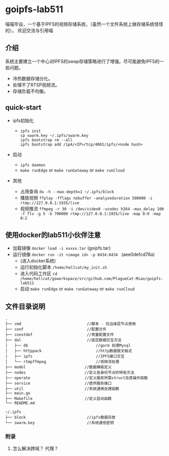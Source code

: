 # goipfs-lab511
喵喵毕设，一个基于IPFS的视频存储系统，（虽然一个文件系统上做存储系统怪怪的）。
欢迎交流与引用喵
## 介绍
系统主要建立一个中心对IPFS的swap存储策略进行了增强。尽可能避免IPFS的一些问题。
- 冷热数据存储分化。
- 处理不了RTSP视频流。
- 存储负载不均衡。
## quick-start
- ipfs初始化
  -  ```  shell
     ipfs init
     cp swarm.key ~/.ipfs/swarm.key
     ipfs bootstrap rm --all
     ipfs bootstrap add /ip4/<IP>/tcp/4001/ipfs/<node hash>
     ```
- 启动
   - `ipfs daemon`
   - `make runEdge` or  `make runGateway` or `make runCloud`

- 其他
   - 占用查询 `du -h --max-depth=1 ~/.ipfs/block`
   - 播放视频 `ffplay -fflags nobuffer -analyzeduration 500000 -i rtmp://127.0.0.1:1935/live`
   - 视频推流 `ffmpeg -r 30 -i /dev/video0 -vcodec h264 -max_delay 100 -f flv -g 5 -b 700000 rtmp://127.0.0.1:1935/live -map 0:0 -map 0:2`         
## 使用docker的lab511小伙伴注意
   - 加载镜像 `docker load -i xxxxx.tar` (goipfs.tar)
   - 运行镜像 `docker run -it <image id> -p 8434:8434 ` (aee0defcd78a)
     - (进入docker系统) 
     - 运行初始化脚本 `/home/hellcat/my_init.sh` 
     - 进入代码工作区 `cd /home/hellcat/goworkspace/src/github.com/PlagueCat-Miao/goipfs-lab511`
     - 启动 `make runEdge` or  `make runGateway` or `make runCloud`
            
        
## 文件目录说明
    .
    ├── cmd                             //脚本 - 仅边缘层节点使用
    ├── conf                            //配置文件   
    ├── constdef                        //常量配置文件
    ├── dal                             //底层数据交互方法
    │   ├── db                              //gorm 处理Mysql
    │   ├── httppack                        //http数据报文格式
    │   ├── ipfs                            //IPFS接口交互
    │   └── rtmpffmpeg                      //视频流处理
    ├── model                          //数据模板定义
    ├── nodes                          //定义各身份节点的特有方法
    ├── operate                        //定义服务所需struct及其操作函数
    ├── service                        //提供服务接口
    ├── util                           //系统通用处理函数
    ├── main.go                        
    ├── Makefile                       //定义启动函数
    └── README.md                          

    ~/.ipfs
    ├── block                           //ipfs数据存放
    └── swarm.key                       //系统通信密钥

### 附录

1. 怎么解决跨域？ 代理？
   